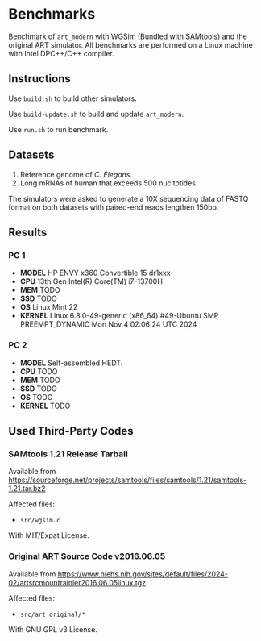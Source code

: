 # Benchmarks

Benchmark of `art_modern` with WGSim (Bundled with SAMtools) and the original ART simulator. All benchmarks are performed on a Linux machine with Intel DPC++/C++ compiler.

## Instructions

Use `build.sh` to build other simulators.

Use `build-update.sh` to build and update `art_modern`.

Use `run.sh` to run benchmark.

## Datasets

1. Reference genome of _C. Elegans_.
2. Long mRNAs of human that exceeds 500 nucltotides.

The simulators were asked to generate a 10X sequencing data of FASTQ format on both datasets with paired-end reads lengthen 150bp.

## Results

### PC 1

- **MODEL** HP ENVY x360 Convertible 15 dr1xxx
- **CPU** 13th Gen Intel(R) Core(TM) i7-13700H
- **MEM** TODO
- **SSD** TODO
- **OS** Linux Mint 22
- **KERNEL** Linux 6.8.0-49-generic (x86_64) #49-Ubuntu SMP PREEMPT_DYNAMIC Mon Nov 4 02:06:24 UTC 2024

### PC 2

- **MODEL** Self-assembled HEDT.
- **CPU** TODO
- **MEM** TODO
- **SSD** TODO
- **OS** TODO
- **KERNEL** TODO

## Used Third-Party Codes

### SAMtools 1.21 Release Tarball

Available from <https://sourceforge.net/projects/samtools/files/samtools/1.21/samtools-1.21.tar.bz2>

Affected files:

- `src/wgsim.c`

With MIT/Expat License.

### Original ART Source Code v2016.06.05

Available from <https://www.niehs.nih.gov/sites/default/files/2024-02/artsrcmountrainier2016.06.05linux.tgz>

Affected files:

- `src/art_original/*`

With GNU GPL v3 License.
